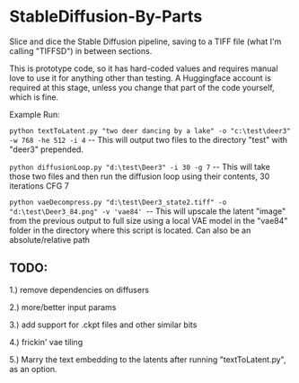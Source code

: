 # StableDiffusion-By-Parts
Slice and dice the Stable Diffusion pipeline, saving to a TIFF file (what I'm calling "TIFFSD") in between sections.

This is prototype code, so it has hard-coded values and requires manual love to use it for anything other than testing. A Huggingface account is required at this stage, unless you change that part of the code yourself, which is fine. 

Example Run:

`python textToLatent.py "two deer dancing by a lake" -o "c:\test\deer3" -w 768 -he 512 -i 4` -- This will output two files to the directory "test" with "deer3" prepended.

`python diffusionLoop.py "d:\test\Deer3" -i 30 -g 7` -- This will take those two files and then run the diffusion loop using their contents, 30 iterations CFG 7

`python vaeDecompress.py "d:\test\Deer3_state2.tiff" -o "d:\test\Deer3_84.png" -v 'vae84' `-- This will upscale the latent "image" from the previous output to full size using a local VAE model in the "vae84" folder in the directory where this script is located. Can also be an absolute/relative path


TODO:
-----
1.) remove dependencies on diffusers

2.) more/better input params

3.) add support for .ckpt files and other similar bits

4.) frickin' vae tiling

5.) Marry the text embedding to the latents after running "textToLatent.py", as an option.
